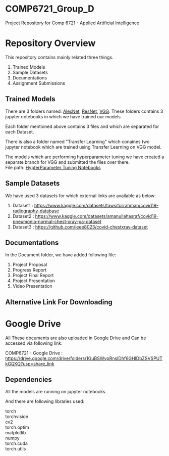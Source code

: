 # COMP6721_Group_D

Project Repository for Comp 6721 - Applied Artificial Intelligence


# Repository Overview #

This repository contains mainly related three things. <br />
1. Trained Models <br />
2. Sample Datasets <br />
3. Documentations<br />
4. Assignment Submissions <br />
## Trained Models ##

There are 3 folders named: [AlexNet](/AlexNet), [ResNet](/ResNet), [VGG](/VGG). These folders contains 3 jupyter notebooks in which we have trained our models. <br />

Each folder mentioned above contains 3 files and which are separated for each Dataset.<br />

There is also a folder named "Transfer Learning" which conaines two jupyter notebook
which are trained using Transfer Learning on VGG model.  <br />

The models which are performing hyperparameter tuning we have created a separate branch for VGG and submitted the files over there. <br />
File path: [HypterParameter Tuning Notebooks](/VGG/VGGnetProject-dataset1.ipynb)

## Sample Datasets ##

We have used 3 datasets for which external links are available as below:
1) Dataset1 : https://www.kaggle.com/datasets/tawsifurrahman/covid19-radiography-database <br />
2) Dataset2 : https://www.kaggle.com/datasets/amanullahasraf/covid19-pneumonia-normal-chest-xray-pa-dataset <br />
3) Dataset3 : https://github.com/ieee8023/covid-chestxray-dataset <br />


## Documentations ##

In the Document folder, we have added following file: <br />
1. Project Proposal <br />
2. Progress Report <br />
3. Project Final Report <br />
4. Project Presentation <br />
5. Video Presentation <br />


## Alternative Link For Downloading ##

# Google Drive #

All These documents are also uploaded in Google Drive and Can be accessed via following link:

COMP6721 - Google Drive : https://drive.google.com/drive/folders/1GuBSWvpRnsIDhf6GHlDbZSVSPUTkGQKQ?usp=share_link


## Dependencies ##

All the models are running on jupyter notebooks. 

And there are following libraries used:

torch <br />
torchvision<br />
cv2<br />
torch.optim<br />
matplotlib<br />
numpy<br />
torch.cuda<br />
torch.utils<br />



